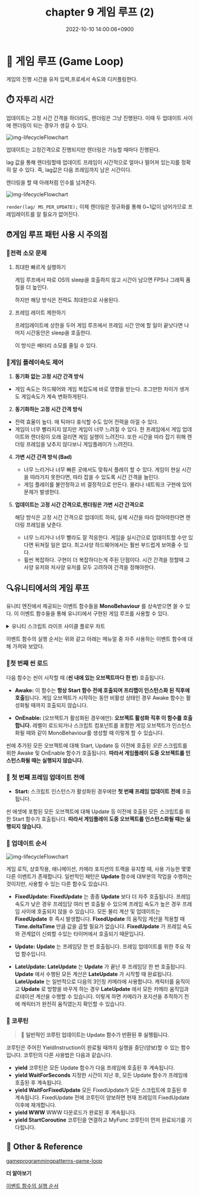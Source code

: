 ﻿---
title: 'chapter 9 게임 루프 (2)'
date: 2022-10-10 14:00:06+0900
categories: [GameProgramming,GameProgrammingPattern]
tags: [designPattern,gameLoop]
---
# **👀 게임 루프 (Game Loop)**

게임의 진행 시간을 유저 입력,프로세서 속도와 디커플링한다. 
    
## ⏱️ 자투리 시간

업데이트는 고정 시간 간격을 하더라도, 렌더링은 그냥 진행된다. 이때 두 업데이트 사이에 렌더링이 되는 경우가 생길 수 있다.

![img-lifecycleFlowchart](/assets/img/post/programmingPattern/timeline.png)

업데이트는 고정간격으로 진행되지만 렌더링은 가능할 때마다 진행된다.

lag 값을 통해 렌더링할때 업데이트 프레임이 시간적으로 얼마나 떨어져 있는지를 정확히 알 수 있다.  즉, lag값은 다음 프레임까지 남은 시간이다.

렌더링을 할 때 아래처럼 인수를 넘겨준다.

![img-lifecycleFlowchart](/assets/img/post/programmingPattern/timelinelag.png)

 `render(lag/ MS_PER_UPDATE);` 이제 렌더링은 정규화를 통해 0~1값이 넘어가므로 프레임레이트를 알 필요가 없어진다.


## ⏰게임 루프 패턴 사용 시 주의점

### 🔋전력 소모 문제
1. 최대한 빠르게 실행하기

	게임 루프에서 따로 OS의 sleep을 호출하지 않고 시간이 남으면 FPS나 그래픽 품질을 더 높인다.

	하지만 해당 방식은 전력도 최대한으로 사용된다.

2. 프레임 레이트 제한하기

	프레임레이트에 상한을 두어 게임 루프에서 프레임 시간 안에 할 일이 끝낫다면 나머지 시간동안은 sleep을 호출한다.
	
	이 방식은 배터리 소모를 줄일 수 있다.

### 👟게임 플레이속도 제어

1. **동기화 없는 고정 시간 간격 방식**
- 게임 속도는 하드웨어와 게임 복잡도에 바로 영향을 받는다. 조그만한 차이가 생겨도 게임속도가 계속 변화하게된다.

2. **동기화하는 고정 시간 간격 방식**
- 전력 효율이 높다. 매 틱마다 휴식할 수도 있어 전력을 아낄 수 있다.
- 게임이 너무 빨라지지 않지만 게임이 너무 느려질 수 있다. 한 프레임에서 게임 업데이트와 렌더링이 오래 걸리면 게임 실행이 느려진다. 또한 시간을 따라 잡기 위해 렌더링 프레임을 낮추지 않다보니 게임플레이가 느려진다.

4. **가변 시간 간격 방식 (Bad)**
	- 너무 느리거나 너무 빠른 곳에서도 맞춰서 플레이 할 수 있다. 게임이 현실 시간을 따라가지 못한다면, 따라 잡을 수 있도록 시간 간격을 늘린다.
	- 게임 플레이를 불안정하고 비 결정적으로 만든다. 물리나 네트워크 구현에 있어 문제가 발생한다.

5. **업데이트는 고정 시간 간격으로,렌더링은 가변 시간 간격으로**

	해당 방식은 고정 시간 간격으로 업데이트 하되, 실제 시간을 따라 잡아야한다면 렌더링 프레임을 낮춘다.
	- 너무 느리거나 너무 빨라도 잘 적응한다. 게임을 실시간으로 업데이트할 수만 있다면 뒤쳐질 일은 없다. 최고사양 하드웨어에서는 훨씬 부드럽게 보여줄 수 있다.
	- 휠씬 복잡하다. 구현이 더 복잡하다는게 주된 단점이다. 시간 간격을 정할때  고사양 유저와 저사양 유저를 모두 고려하여 간격을 정해야한다.
	
## 🔍유니티에서의 게임 루프 
유니티 엔진에서 제공되는 이벤트 함수들을 **MonoBehaviour** 를 상속받으면 쓸 수 있다. 이 이벤트 함수들을 통해 유니티에서 구현된 게임 루프를 사용할 수 있다.

<details>  <summary>유니티 스크립트 라이프 사이클 플로우 차트</summary>  <div markdown="1"> 

![img-lifecycleFlowchart](/assets/img/post/programmingPattern/lifecycleFlowchart.svg)
[이벤트 함수의 실행 순서](https://docs.unity3d.com/kr/2021.3/Manual/ExecutionOrder.html)

</div>  
</details>

이벤트 함수의 실행 순서는 위와 같고 아래는 메뉴얼 중 자주 사용하는 이벤트 함수에 대해 가져와 보았다.

### 🚩첫 번째 씬 로드

다음 함수는 씬이 시작할 때 (**씬 내에 있는 오브젝트마다 한 번**) 호출됩니다.

-   **Awake:**  이 함수는 **항상 Start 함수 전에 호출되며 프리팹이 인스턴스화 된 직후에 호출**됩니다. 게임 오브젝트가 시작하는 동안 비활성 상태인 경우 Awake 함수는 활성화될 때까지 호출되지 않습니다.

-   **OnEnable:**  (오브젝트가 활성화된 경우에만): **오브젝트 활성화 직후 이 함수를 호출합니다.** 레벨이 로드되거나 스크립트 컴포넌트를 포함한 게임 오브젝트가 인스턴스화될 때와 같이 MonoBehaviour를 생성할 때 이렇게 할 수 있습니다.

씬에 추가된 모든 오브젝트에 대해 Start, Update 등 이전에 호출된  _모든_  스크립트를 위한 Awake 및 OnEnable 함수가 호출됩니다. **따라서 게임플레이 도중 오브젝트를 인스턴스화될 때는 실행되지 않습니다.**

### 🚩 첫 번째 프레임 업데이트 전에

-   **Start:**  스크립트 인스턴스가 활성화된 경우에만 **첫 번째 프레임 업데이트 전에** 호출됩니다.

씬 에셋에 포함된 모든 오브젝트에 대해 Update 등 이전에 호출된 모든 스크립트를 위한 Start 함수가 호출됩니다. **따라서 게임플레이 도중 오브젝트를 인스턴스화될 때는 실행되지 않습니다.**

### 🚩 업데이트 순서

![img-lifecycleFlowchart](/assets/img/post/programmingPattern/unityUpdate.png)

게임 로직, 상호작용, 애니메이션, 카메라 포지션의 트랙을 유지할 때, 사용 가능한 몇몇 다른 이벤트가 존재합니다. 일반적인 패턴은  **Update**  함수에 대부분의 작업을 수행하는 것이지만, 사용할 수 있는 다른 함수도 있습니다.

-   **FixedUpdate:**  **FixedUpdate**  는 종종  **Update**  보다 더 자주 호출됩니다. 프레임 속도가 낮은 경우 프레임당 여러 번 호출될 수 있으며 프레임 속도가 높은 경우 프레임 사이에 호출되지 않을 수 있습니다. 모든 물리 계산 및 업데이트는  **FixedUpdate**  후 즉시 발생합니다.  **FixedUpdate**  의 움직임 계산을 적용할 때  **Time.deltaTime**  만큼 값을 곱할 필요가 없습니다.  **FixedUpdate**  가 프레임 속도와 관계없이 신뢰할 수있는 타이머에서 호출되기 때문입니다.
    
-   **Update:**  **Update**  는 프레임당 한 번 호출됩니다. 프레임 업데이트를 위한 주요 작업 함수입니다.
    
-   **LateUpdate:**  **LateUpdate**  는  **Update**  가 끝난 후 프레임당 한 번 호출됩니다.  **Update**  에서 수행된 모든 계산은  **LateUpdate**  가 시작할 때 완료됩니다.  **LateUpdate**  는 일반적으로 다음의 3인칭 카메라에 사용합니다. 캐릭터를 움직이고  **Update**  로 방향을 바꾸게 하는 경우  **LateUpdate**  에서 모든 카메라 움직임과 로테이션 계산을 수행할 수 있습니다. 이렇게 하면 카메라가 포지션을 추적하기 전에 캐릭터가 완전히 움직였는지 확인할 수 있습니다.

### 🚩 코루틴

> **📌 일반적인 코루틴 업데이트는 Update 함수가 반환된 후 실행됩니다.** 

코루틴은 주어진 YieldInstruction이 완료될 때까지 실행을 중단(양보)할 수 있는 함수입니다. 코루틴의 다른 사용법은 다음과 같습니다.

-   **yield**  코루틴은 모든 Update 함수가 다음 프레임에 호출된 후 계속됩니다.
-   **yield WaitForSeconds**  지정한 시간이 지난 후, 모든 Update 함수가 프레임에 호출된 후 계속됩니다.
-   **yield WaitForFixedUpdate**  모든 FixedUpdate가 모든 스크립트에 호출된 후 계속됩니다. FixedUpdate 전에 코루틴이 양보하면 현재 프레임의 FixedUpdate 이후에 재개합니다.
-   **yield WWW**  WWW 다운로드가 완료된 후 계속됩니다.
-   **yield StartCoroutine**  코루틴을 연결하고 MyFunc 코루틴이 먼저 완료되기를 기다립니다.



## 📌 Other & Reference

[gameprogrammingpatterns-game-loop](https://gameprogrammingpatterns.com/game-loop.html#take-a-little-nap)

**더 알아보기**

[이벤트 함수의 실행 순서](https://docs.unity3d.com/kr/2021.3/Manual/ExecutionOrder.html)
